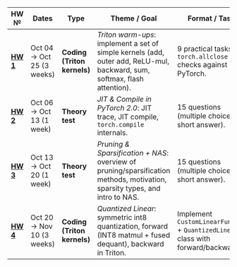 | HW №                       | Dates                     | Type                        | Theme / Goal                                                                                                                | Format / Tasks                                                                    |
| -------------------------- | ------------------------- | --------------------------- | --------------------------------------------------------------------------------------------------------------------------- | --------------------------------------------------------------------------------- |
| **[HW 1](./Homework1.md)** | Oct 04 → Oct 25 (3 weeks) | **Coding (Triton kernels)** | *Triton warm-ups*: implement a set of simple kernels (add, outer add, ReLU-mul, backward, sum, softmax, flash attention).   | 9 practical tasks with `torch.allclose` checks against PyTorch.                   |
| **[HW 2](./Homework2.md)** | Oct 06 → Oct 13 (1 week)  | **Theory test**             | *JIT & Compile in PyTorch 2.0*: JIT trace, JIT compile, `torch.compile` internals.                                          | 15 questions (multiple choice + short answer).                                    |
| **[HW 3](./Homework3.md)** | Oct 13 → Oct 20 (1 week)  | **Theory test**             | *Pruning & Sparsification + NAS*: overview of pruning/sparsification methods, motivation, sparsity types, and intro to NAS. | 15 questions (multiple choice + short answer).                                    |
| **[HW 4](./Homework4.md)** | Oct 20 → Nov 10 (3 weeks) | **Coding (Triton kernels)** | *Quantized Linear*: symmetric int8 quantization, forward (INT8 matmul + fused dequant), backward in Triton.                 | Implement `CustomLinearFunction` + `QuantizedLinear` class with forward/backward. |
